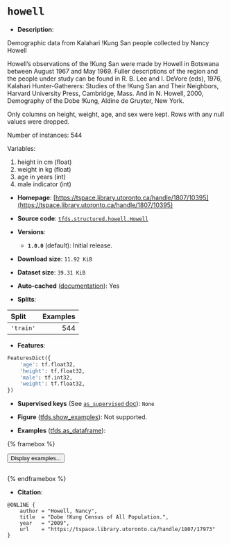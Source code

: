 <div itemscope itemtype="http://schema.org/Dataset">
  <div itemscope itemprop="includedInDataCatalog" itemtype="http://schema.org/DataCatalog">
    <meta itemprop="name" content="TensorFlow Datasets" />
  </div>
  <meta itemprop="name" content="howell" />
  <meta itemprop="description" content="Demographic data from Kalahari !Kung San people collected by Nancy Howell&#10;&#10;Howell’s observations of the !Kung San were made by Howell in Botswana between&#10;August 1967 and May 1969. Fuller descriptions of the region and the people&#10;under study can be found in R. B. Lee and I. DeVore (eds), 1976, Kalahari&#10;Hunter-Gatherers: Studies of the !Kung San and Their Neighbors, Harvard&#10;University Press, Cambridge, Mass. And in N. Howell, 2000, Demography of the&#10;Dobe !Kung, Aldine de Gruyter, New York.&#10;&#10;Only columns on height, weight, age, and sex were kept. Rows with any&#10;null values were dropped.&#10;&#10;Number of instances: 544&#10;&#10;Variables:&#10;&#10;1. height in cm   (float)&#10;2. weight in kg   (float)&#10;3. age in years   (int)&#10;4. male indicator (int)&#10;&#10;To use this dataset:&#10;&#10;```python&#10;import tensorflow_datasets as tfds&#10;&#10;ds = tfds.load(&#x27;howell&#x27;, split=&#x27;train&#x27;)&#10;for ex in ds.take(4):&#10;  print(ex)&#10;```&#10;&#10;See [the guide](https://www.tensorflow.org/datasets/overview) for more&#10;informations on [tensorflow_datasets](https://www.tensorflow.org/datasets).&#10;&#10;" />
  <meta itemprop="url" content="https://www.tensorflow.org/datasets/catalog/howell" />
  <meta itemprop="sameAs" content="https://tspace.library.utoronto.ca/handle/1807/10395" />
  <meta itemprop="citation" content="@ONLINE {&#10;    author = &quot;Howell, Nancy&quot;,&#10;    title  = &quot;Dobe !Kung Census of All Population.&quot;,&#10;    year   = &quot;2009&quot;,&#10;    url    = &quot;https://tspace.library.utoronto.ca/handle/1807/17973&quot;&#10;}" />
</div>

# `howell`


*   **Description**:

Demographic data from Kalahari !Kung San people collected by Nancy Howell

Howell’s observations of the !Kung San were made by Howell in Botswana between
August 1967 and May 1969. Fuller descriptions of the region and the people under
study can be found in R. B. Lee and I. DeVore (eds), 1976, Kalahari
Hunter-Gatherers: Studies of the !Kung San and Their Neighbors, Harvard
University Press, Cambridge, Mass. And in N. Howell, 2000, Demography of the
Dobe !Kung, Aldine de Gruyter, New York.

Only columns on height, weight, age, and sex were kept. Rows with any null
values were dropped.

Number of instances: 544

Variables:

1.  height in cm (float)
2.  weight in kg (float)
3.  age in years (int)
4.  male indicator (int)

*   **Homepage**:
    [https://tspace.library.utoronto.ca/handle/1807/10395](https://tspace.library.utoronto.ca/handle/1807/10395)

*   **Source code**:
    [`tfds.structured.howell.Howell`](https://github.com/tensorflow/datasets/tree/master/tensorflow_datasets/structured/howell/howell.py)

*   **Versions**:

    *   **`1.0.0`** (default): Initial release.

*   **Download size**: `11.92 KiB`

*   **Dataset size**: `39.31 KiB`

*   **Auto-cached**
    ([documentation](https://www.tensorflow.org/datasets/performances#auto-caching)):
    Yes

*   **Splits**:

Split     | Examples
:-------- | -------:
`'train'` | 544

*   **Features**:

```python
FeaturesDict({
    'age': tf.float32,
    'height': tf.float32,
    'male': tf.int32,
    'weight': tf.float32,
})
```

*   **Supervised keys** (See
    [`as_supervised` doc](https://www.tensorflow.org/datasets/api_docs/python/tfds/load#args)):
    `None`

*   **Figure**
    ([tfds.show_examples](https://www.tensorflow.org/datasets/api_docs/python/tfds/visualization/show_examples)):
    Not supported.

*   **Examples**
    ([tfds.as_dataframe](https://www.tensorflow.org/datasets/api_docs/python/tfds/as_dataframe)):

<!-- mdformat off(HTML should not be auto-formatted) -->

{% framebox %}

<button id="displaydataframe">Display examples...</button>
<div id="dataframecontent" style="overflow-x:auto"></div>
<script>
const url = "https://storage.googleapis.com/tfds-data/visualization/dataframe/howell-1.0.0.html";
const dataButton = document.getElementById('displaydataframe');
dataButton.addEventListener('click', async () => {
  // Disable the button after clicking (dataframe loaded only once).
  dataButton.disabled = true;

  const contentPane = document.getElementById('dataframecontent');
  try {
    const response = await fetch(url);
    // Error response codes don't throw an error, so force an error to show
    // the error message.
    if (!response.ok) throw Error(response.statusText);

    const data = await response.text();
    contentPane.innerHTML = data;
  } catch (e) {
    contentPane.innerHTML =
        'Error loading examples. If the error persist, please open '
        + 'a new issue.';
  }
});
</script>

{% endframebox %}

<!-- mdformat on -->

*   **Citation**:

```
@ONLINE {
    author = "Howell, Nancy",
    title  = "Dobe !Kung Census of All Population.",
    year   = "2009",
    url    = "https://tspace.library.utoronto.ca/handle/1807/17973"
}
```

